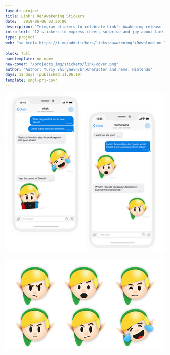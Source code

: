 ```yaml
---
layout: project
title: Link's Re:Awakening Stickers
date:   2019-06-06 02:30:00
description: "Telegram stickers to celebrate Link's Awakening release for Nintendo Switch"
intro-text: "12 stickers to express cheer, surprise and joy about Link's Awakening release. More comming soon."
type: project
web: "<a href='https://t.me/addstickers/linksreawakening'>Download on Telegram</a>"

block: full
nametemplate: no-name
new-cover: "/projects_img/stickers/link-cover.png"
author: "Author: Yuriy Shiryaev</br>Character and name: Nintendo"
days: 12 days (published 11.06.19)
template: sngl-prj-covr
---
```


<span class="p1000">![link's awakening telegram stickers](/projects_img/stickers/link-preview.png)</span>

<span class="p600">![link's awakening telegram stickers](/projects_img/stickers/preview.png)</span>